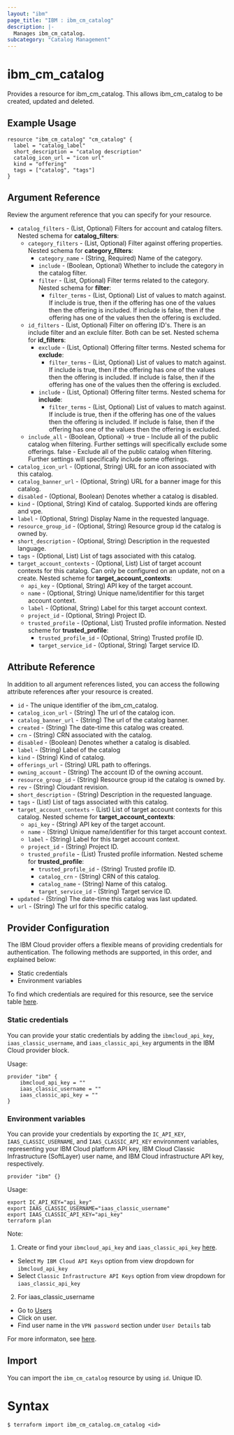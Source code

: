 ```yaml
---
layout: "ibm"
page_title: "IBM : ibm_cm_catalog"
description: |-
  Manages ibm_cm_catalog.
subcategory: "Catalog Management"
---
```


# ibm_cm_catalog

Provides a resource for ibm_cm_catalog. This allows ibm_cm_catalog to be created, updated and deleted.

## Example Usage

```hcl
resource "ibm_cm_catalog" "cm_catalog" {
  label = "catalog_label"
  short_description = "catalog description"
  catalog_icon_url = "icon url"
  kind = "offering"
  tags = ["catalog", "tags"]
}
```

## Argument Reference

Review the argument reference that you can specify for your resource.

* `catalog_filters` - (List, Optional) Filters for account and catalog filters.
Nested schema for **catalog_filters**:
	* `category_filters` - (List, Optional) Filter against offering properties.
	Nested schema for **category_filters**:
    	* `category_name` - (String, Required) Name of the category.
    	* `include` -  (Boolean, Optional) Whether to include the category in the catalog filter.
    	* `filter` - (List, Optional) Filter terms related to the category.
		Nested schema for **filter**:
			* `filter_terms` - (List, Optional) List of values to match against. If include is true, then if the offering has one of the values then the offering is included. If include is false, then if the offering has one of the values then the offering is excluded.
	* `id_filters` - (List, Optional) Filter on offering ID's. There is an include filter and an exclule filter. Both can be set.
	Nested schema for **id_filters**:
		* `exclude` - (List, Optional) Offering filter terms.
		Nested schema for **exclude**:
			* `filter_terms` - (List, Optional) List of values to match against. If include is true, then if the offering has one of the values then the offering is included. If include is false, then if the offering has one of the values then the offering is excluded.
		* `include` - (List, Optional) Offering filter terms.
		Nested schema for **include**:
			* `filter_terms` - (List, Optional) List of values to match against. If include is true, then if the offering has one of the values then the offering is included. If include is false, then if the offering has one of the values then the offering is excluded.
	* `include_all` - (Boolean, Optional) -> true - Include all of the public catalog when filtering. Further settings will specifically exclude some offerings. false - Exclude all of the public catalog when filtering. Further settings will specifically include some offerings.
* `catalog_icon_url` - (Optional, String) URL for an icon associated with this catalog.
* `catalog_banner_url` - (Optional, String) URL for a banner image for this catalog.
* `disabled` - (Optional, Boolean) Denotes whether a catalog is disabled.
* `kind` - (Optional, String) Kind of catalog. Supported kinds are offering and vpe.
* `label` - (Optional, String) Display Name in the requested language.
* `resource_group_id` - (Optional, String) Resource group id the catalog is owned by.
* `short_description` - (Optional, String) Description in the requested language.
* `tags` - (Optional, List) List of tags associated with this catalog.
* `target_account_contexts` - (Optional, List) List of target account contexts for this catalog. Can only be configured on an update, not on a create.
Nested scheme for **target_account_contexts**:
	* `api_key` - (Optional, String) API key of the target account.
	* `name` - (Optional, String) Unique name/identifier for this target account context.
	* `label` - (Optional, String) Label for this target account context.
	* `project_id` - (Optional, String) Project ID.
	* `trusted_profile` - (Optional, List) Trusted profile information.
	Nested scheme for **trusted_profile**:
		* `trusted_profile_id` - (Optional, String) Trusted profile ID.
		* `target_service_id` - (Optional, String) Target service ID.

## Attribute Reference

In addition to all argument references listed, you can access the following attribute references after your resource is created.

* `id` - The unique identifier of the ibm_cm_catalog.
* `catalog_icon_url` - (String) The url of the catalog icon.
* `catalog_banner_url` - (String) The url of the catalog banner.
* `created` - (String) The date-time this catalog was created.
* `crn` - (String) CRN associated with the catalog.
* `disabled` - (Boolean) Denotes whether a catalog is disabled.
* `label` - (String) Label of the catalog
* `kind` - (String) Kind of catalog.
* `offerings_url` - (String) URL path to offerings.
* `owning_account` - (String) The account ID of the owning account.
* `resource_group_id` - (String) Resource group id the catalog is owned by.
* `rev` - (String) Cloudant revision.
* `short_description` - (String) Description in the requested language.
* `tags` - (List) List of tags associated with this catalog.
* `target_account_contexts` - (List) List of target account contexts for this catalog.
Nested scheme for **target_account_contexts**:
	* `api_key` - (String) API key of the target account.
	* `name` - (String) Unique name/identifier for this target account context.
	* `label` - (String) Label for this target account context.
	* `project_id` - (String) Project ID.
	* `trusted_profile` - (List) Trusted profile information.
	Nested scheme for **trusted_profile**:
		* `trusted_profile_id` - (String) Trusted profile ID.
		* `catalog_crn` - (String) CRN of this catalog.
		* `catalog_name` - (String) Name of this catalog.
		* `target_service_id` - (String) Target service ID.
* `updated` - (String) The date-time this catalog was last updated.
* `url` - (String) The url for this specific catalog.

## Provider Configuration

The IBM Cloud provider offers a flexible means of providing credentials for authentication. The following methods are supported, in this order, and explained below:

- Static credentials
- Environment variables

To find which credentials are required for this resource, see the service table [here](https://cloud.ibm.com/docs/ibm-cloud-provider-for-terraform?topic=ibm-cloud-provider-for-terraform-provider-reference#required-parameters).

### Static credentials

You can provide your static credentials by adding the `ibmcloud_api_key`, `iaas_classic_username`, and `iaas_classic_api_key` arguments in the IBM Cloud provider block.

Usage:
```
provider "ibm" {
    ibmcloud_api_key = ""
    iaas_classic_username = ""
    iaas_classic_api_key = ""
}
```

### Environment variables

You can provide your credentials by exporting the `IC_API_KEY`, `IAAS_CLASSIC_USERNAME`, and `IAAS_CLASSIC_API_KEY` environment variables, representing your IBM Cloud platform API key, IBM Cloud Classic Infrastructure (SoftLayer) user name, and IBM Cloud infrastructure API key, respectively.

```
provider "ibm" {}
```

Usage:
```
export IC_API_KEY="api_key"
export IAAS_CLASSIC_USERNAME="iaas_classic_username"
export IAAS_CLASSIC_API_KEY="api_key"
terraform plan
```

Note:

1. Create or find your `ibmcloud_api_key` and `iaas_classic_api_key` [here](https://cloud.ibm.com/iam/apikeys).
  - Select `My IBM Cloud API Keys` option from view dropdown for `ibmcloud_api_key`
  - Select `Classic Infrastructure API Keys` option from view dropdown for `iaas_classic_api_key`
2. For iaas_classic_username
  - Go to [Users](https://cloud.ibm.com/iam/users)
  - Click on user.
  - Find user name in the `VPN password` section under `User Details` tab

For more informaton, see [here](https://registry.terraform.io/providers/IBM-Cloud/ibm/latest/docs#authentication).

## Import

You can import the `ibm_cm_catalog` resource by using `id`. Unique ID.

# Syntax
```
$ terraform import ibm_cm_catalog.cm_catalog <id>
```

